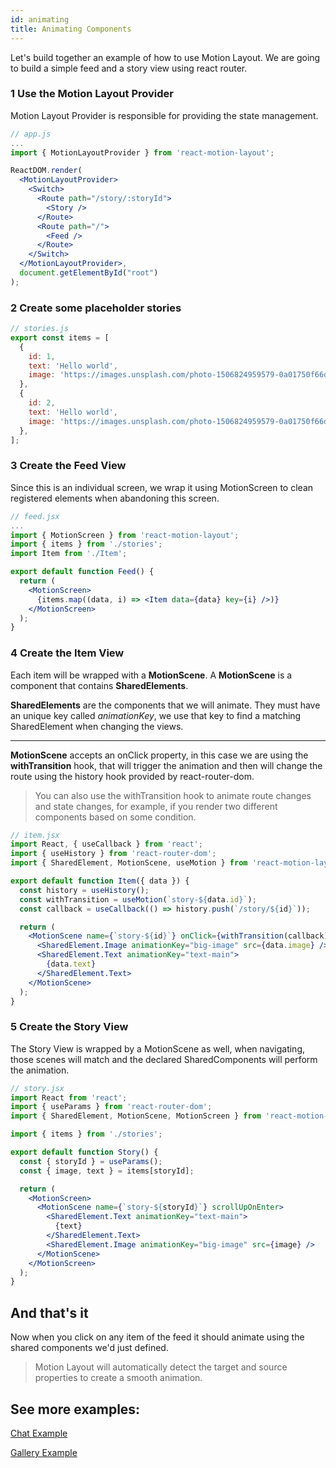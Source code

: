 ```yaml
---
id: animating
title: Animating Components
---
```


Let's build together an example of how to use Motion Layout.
We are going to build a simple feed and a story view using react router.

### 1 Use the Motion Layout Provider
Motion Layout Provider is responsible for providing the state management.
```jsx {6,15}
// app.js
...
import { MotionLayoutProvider } from 'react-motion-layout';

ReactDOM.render(
  <MotionLayoutProvider>
    <Switch>
      <Route path="/story/:storyId">
        <Story />
      </Route>
      <Route path="/">
        <Feed />
      </Route>
    </Switch>
  </MotionLayoutProvider>,
  document.getElementById("root")
);
```

### 2 Create some placeholder stories
```jsx
// stories.js
export const items = [
  {
    id: 1,
    text: 'Hello world',
    image: 'https://images.unsplash.com/photo-1506824959579-0a01750f66de?ixlib=rb-1.2.1&auto=format&fit=crop&w=300&q=100',
  },
  {
    id: 2,
    text: 'Hello world',
    image: 'https://images.unsplash.com/photo-1506824959579-0a01750f66de?ixlib=rb-1.2.1&auto=format&fit=crop&w=300&q=100',
  },
];
```

### 3 Create the Feed View
Since this is an individual screen, we wrap it using MotionScreen to clean registered elements when
abandoning this screen.
```jsx
// feed.jsx
...
import { MotionScreen } from 'react-motion-layout';
import { items } from './stories';
import Item from './Item';

export default function Feed() {
  return (
    <MotionScreen>
      {items.map((data, i) => <Item data={data} key={i} />)}
    </MotionScreen>
  );
}
```

### 4 Create the Item View
Each item will be wrapped with a **MotionScene**.
A **MotionScene** is a component that contains **SharedElements**.

**SharedElements** are the components that we will animate. They must have an unique key called *animationKey*, we use that key to find a matching SharedElement when changing the views.
___
**MotionScene** accepts an onClick property, in this case we are using the **withTransition** hook, that will trigger the animation
and then will change the route using the history hook provided by react-router-dom.

> You can also use the withTransition hook to animate route changes and state changes, for example, if you render two different components based on some condition.

```jsx {8,12-17}
// item.jsx
import React, { useCallback } from 'react';
import { useHistory } from 'react-router-dom';
import { SharedElement, MotionScene, useMotion } from 'react-motion-layout';

export default function Item({ data }) {
  const history = useHistory();
  const withTransition = useMotion(`story-${data.id}`);
  const callback = useCallback(() => history.push(`/story/${id}`));

  return (
    <MotionScene name={`story-${id}`} onClick={withTransition(callback)}>
      <SharedElement.Image animationKey="big-image" src={data.image} />
      <SharedElement.Text animationKey="text-main">
        {data.text}
      </SharedElement.Text>
    </MotionScene>
  );
}
```

### 5 Create the Story View
The Story View is wrapped by a MotionScene as well, when navigating, those scenes will match and the declared SharedComponents will perform the animation.

```jsx {0}
// story.jsx
import React from 'react';
import { useParams } from 'react-router-dom';
import { SharedElement, MotionScene, MotionScreen } from 'react-motion-layout';

import { items } from './stories';

export default function Story() {
  const { storyId } = useParams();
  const { image, text } = items[storyId];

  return (
    <MotionScreen>
      <MotionScene name={`story-${storyId}`} scrollUpOnEnter>
        <SharedElement.Text animationKey="text-main">
          {text}
        </SharedElement.Text>
        <SharedElement.Image animationKey="big-image" src={image} />
      </MotionScene>
    </MotionScreen>
  );
}
```

## And that's it
Now when you click on any item of the feed it should animate using the shared components we'd just defined.

> Motion Layout will automatically detect the target and source properties to create a smooth animation.

## See more examples:

[Chat Example](https://codesandbox.io/s/chat-example-dyyy1)

[Gallery Example](https://codesandbox.io/s/instagram-example-b6gkm)